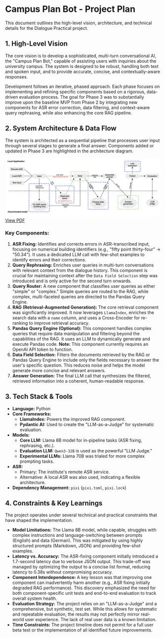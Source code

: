 # Campus Plan Bot - Project Plan

This document outlines the high-level vision, architecture, and technical details for the Dialogue Practical project.

## 1. High-Level Vision

The core vision is to develop a sophisticated, multi-turn conversational AI, the "Campus Plan Bot," capable of assisting users with inquiries about the university campus. The system is designed to be robust, handling both text and spoken input, and to provide accurate, concise, and contextually-aware responses.

Development follows an iterative, phased approach. Each phase focuses on implementing and refining specific components based on a rigorous, data-driven evaluation process. The goal for Phase 3 was to substantially improve upon the baseline MVP from Phase 2 by integrating new components for ASR error correction, data filtering, and context-aware query rephrasing, while also enhancing the core RAG pipeline.

## 2. System Architecture & Data Flow

The system is architected as a sequential pipeline that processes user input through several stages to generate a final answer. Components added or updated in Phase 3 are highlighted in the architecture diagram.

![Dataflow / System Architecture](docs/phase3/report/data_flow.png)
[View PDF](docs/phase3/report/data_flow_phase_3.pdf)

### Key Components:

1.  **ASR Fixing:** Identifies and corrects errors in ASR-transcribed input, focusing on numerical building identifiers (e.g., "fifty point thirty-four" -> "50.34"). It uses a dedicated LLM call with few-shot examples to identify errors and their corrections.
2.  **Query Rephrasing:** Enriches user queries in multi-turn conversations with relevant context from the dialogue history. This component is crucial for maintaining context after the `Data Field Selection` step was introduced and is only active for the second turn onwards.
3.  **Query Router:** A new component that classifies user queries as either "simple" or "complex." Simple queries are routed to the RAG, while complex, multi-faceted queries are directed to the Pandas Query Engine.
4.  **RAG (Retrieval-Augmented Generation):** The core retrieval component was significantly improved. It now leverages `LlamaIndex`, enriches the search data with a `name` column, and uses a Cross-Encoder for re-ranking to improve retrieval accuracy.
5.  **Pandas Query Engine (Optional):** This component handles complex queries that require data manipulation and filtering beyond the capabilities of the RAG. It uses an LLM to dynamically generate and execute Pandas code. **Note:** This component currently requires an OpenAI API token to function.
6.  **Data Field Selection:** Filters the documents retrieved by the RAG or Pandas Query Engine to include only the fields necessary to answer the user's specific question. This reduces noise and helps the model generate more concise and relevant answers.
7.  **Answer Generation:** The final LLM call that synthesizes the filtered, retrieved information into a coherent, human-readable response.

## 3. Tech Stack & Tools

- **Language:** Python
- **Core Frameworks:**
  - **LlamaIndex:** Powers the improved RAG component.
  - **Pydantic AI:** Used to create the "LLM-as-a-Judge" for systematic evaluation.
- **Models:**
  - **Core LLM:** Llama 8B model for in-pipeline tasks (ASR fixing, rephrasing, etc.).
  - **Evaluation LLM:** `Qwen3-32B` is used as the powerful "LLM Judge."
  - **Experimental LLMs:** Llama 70B was trialed for more complex prompting tasks.
- **ASR:**
  - Primary: The institute's remote ASR service.
  - Alternative: A local ASR was also used, indicating a flexible architecture.
- **Dependency Management:** `pixi` (`pixi.toml`, `pixi.lock`)

## 4. Constraints & Key Learnings

The project operates under several technical and practical constraints that have shaped the implementation.

- **Model Limitations:** The Llama 8B model, while capable, struggles with complex instructions and language-switching between prompts (English) and data (German). This was mitigated by using highly structured prompts (Markdown, JSON) and providing few-shot examples.
- **Latency vs. Accuracy:** The ASR-fixing component initially introduced a 1.7-second latency due to verbose JSON output. This trade-off was managed by optimizing the output to a concise list format, reducing latency to 0.38s without compromising accuracy.
- **Component Interdependence:** A key lesson was that improving one component can inadvertently harm another (e.g., ASR fixing initially degraded RAG performance). This discovery emphasized the need for both component-specific unit tests and end-to-end evaluation to track overall system health.
- **Evaluation Strategy:** The project relies on an "LLM-as-a-Judge" and a comprehensive, but synthetic, test set. While this allows for systematic and repeatable evaluation, the results may not perfectly mirror real-world user experience. The lack of real user data is a known limitation.
- **Time Constraints:** The project timeline does not permit for a full user beta test or the implementation of all identified future improvements.
